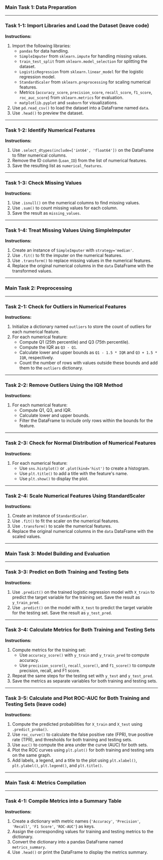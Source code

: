 ### Main Task 1: Data Preparation

---

### Task 1-1: Import Libraries and Load the Dataset (leave code)

**Instructions:**
1. Import the following libraries:
   - `pandas` for data handling.
   - `SimpleImputer` from `sklearn.impute` for handling missing values.
   - `train_test_split` from `sklearn.model_selection` for splitting the dataset.
   - `LogisticRegression` from `sklearn.linear_model` for the logistic regression model.
   - `StandardScaler` from `sklearn.preprocessing` for scaling numerical features.
   - Metrics (`accuracy_score`, `precision_score`, `recall_score`, `f1_score`, `roc_auc_score`) from `sklearn.metrics` for evaluation.
   - `matplotlib.pyplot` and `seaborn` for visualizations.
2. Use `pd.read_csv()` to load the dataset into a DataFrame named `data`.
3. Use `.head()` to preview the dataset.

---

### Task 1-2: Identify Numerical Features

**Instructions:**
1. Use `.select_dtypes(include=['int64', 'float64'])` on the DataFrame to filter numerical columns.
2. Remove the ID column (`Loan_ID`) from the list of numerical features.
3. Save the resulting list as `numerical_features`.

---

### Task 1-3: Check Missing Values

**Instructions:**
1. Use `.isnull()` on the numerical columns to find missing values.
2. Use `.sum()` to count missing values for each column.
3. Save the result as `missing_values`.

---

### Task 1-4: Treat Missing Values Using SimpleImputer

**Instructions:**
1. Create an instance of `SimpleImputer` with `strategy='median'`.
2. Use `.fit()` to fit the imputer on the numerical features.
3. Use `.transform()` to replace missing values in the numerical features.
4. Replace the original numerical columns in the `data` DataFrame with the transformed values.

---

### Main Task 2: Preprocessing

---

### Task 2-1: Check for Outliers in Numerical Features 

**Instructions:**
1. Initialize a dictionary named `outliers` to store the count of outliers for each numerical feature.
2. For each numerical feature:
   - Compute Q1 (25th percentile) and Q3 (75th percentile).
   - Compute the IQR as `Q3 - Q1`.
   - Calculate lower and upper bounds as `Q1 - 1.5 * IQR` and `Q3 + 1.5 * IQR`, respectively.
   - Count the number of rows with values outside these bounds and add them to the `outliers` dictionary.

---

### Task 2-2: Remove Outliers Using the IQR Method

**Instructions:**
1. For each numerical feature:
   - Compute Q1, Q3, and IQR.
   - Calculate lower and upper bounds.
   - Filter the DataFrame to include only rows within the bounds for the feature.

---

### Task 2-3: Check for Normal Distribution of Numerical Features

**Instructions:**
1. For each numerical feature:
   - Use `sns.histplot()` or `.plot(kind='hist')` to create a histogram.
   - Use `plt.title()` to add a title with the feature's name.
   - Use `plt.show()` to display the plot.

---

### Task 2-4: Scale Numerical Features Using StandardScaler

**Instructions:**
1. Create an instance of `StandardScaler`.
2. Use `.fit()` to fit the scaler on the numerical features.
3. Use `.transform()` to scale the numerical features.
4. Replace the original numerical columns in the `data` DataFrame with the scaled values.

---

### Main Task 3: Model Building and Evaluation

---

### Task 3-3: Predict on Both Training and Testing Sets

**Instructions:**
1. Use `.predict()` on the trained logistic regression model with `X_train` to predict the target variable for the training set. Save the result as `y_train_pred`.
2. Use `.predict()` on the model with `X_test` to predict the target variable for the testing set. Save the result as `y_test_pred`.

---

### Task 3-4: Calculate Metrics for Both Training and Testing Sets

**Instructions:**
1. Compute metrics for the training set:
   - Use `accuracy_score()` with `y_train` and `y_train_pred` to compute accuracy.
   - Use `precision_score()`, `recall_score()`, and `f1_score()` to compute precision, recall, and F1 score.
2. Repeat the same steps for the testing set with `y_test` and `y_test_pred`.
3. Save the metrics as separate variables for both training and testing sets.

---

### Task 3-5: Calculate and Plot ROC-AUC for Both Training and Testing Sets (leave code)

**Instructions:**
1. Compute the predicted probabilities for `X_train` and `X_test` using `.predict_proba()`.
2. Use `roc_curve()` to calculate the false positive rate (FPR), true positive rate (TPR), and thresholds for both training and testing sets.
3. Use `auc()` to compute the area under the curve (AUC) for both sets.
4. Plot the ROC curves using `plt.plot()` for both training and testing sets on the same graph.
5. Add labels, a legend, and a title to the plot using `plt.xlabel()`, `plt.ylabel()`, `plt.legend()`, and `plt.title()`.

---

### Main Task 4: Metrics Compilation

---

### Task 4-1: Compile Metrics into a Summary Table

**Instructions:**
1. Create a dictionary with metric names (`'Accuracy'`, `'Precision'`, `'Recall'`, `'F1 Score'`, `'ROC-AUC'`) as keys.
2. Assign the corresponding values for training and testing metrics to the dictionary.
3. Convert the dictionary into a pandas DataFrame named `metrics_summary`.
4. Use `.head()` or print the DataFrame to display the metrics summary.